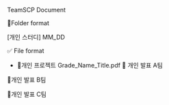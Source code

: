 TeamSCP Document

📁Folder format

[개인 스터디]
MM_DD

✅ File format
- 📕개인 프로젝트
Grade_Name_Title.pdf
📙 개인 발표 A팀

📙개인 발표 B팀

📙개인 발표 C팀

